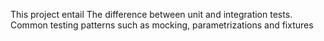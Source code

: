 This project entail 
The difference between unit and integration tests.
Common testing patterns such as mocking, parametrizations and fixtures
